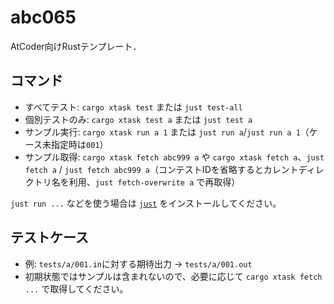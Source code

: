 # abc065

AtCoder向けRustテンプレート．

## コマンド
- すべてテスト: `cargo xtask test` または `just test-all`
- 個別テストのみ: `cargo xtask test a` または `just test a`
- サンプル実行: `cargo xtask run a 1` または `just run a`/`just run a 1`（ケース未指定時は`001`）
- サンプル取得: `cargo xtask fetch abc999 a` や `cargo xtask fetch a`、`just fetch a` / `just fetch abc999 a`（コンテストIDを省略するとカレントディレクトリ名を利用、`just fetch-overwrite a` で再取得）

`just run ...` などを使う場合は [`just`](https://github.com/casey/just) をインストールしてください。

## テストケース
- 例: `tests/a/001.in`に対する期待出力 → `tests/a/001.out`
- 初期状態ではサンプルは含まれないので、必要に応じて `cargo xtask fetch ...` で取得してください。
